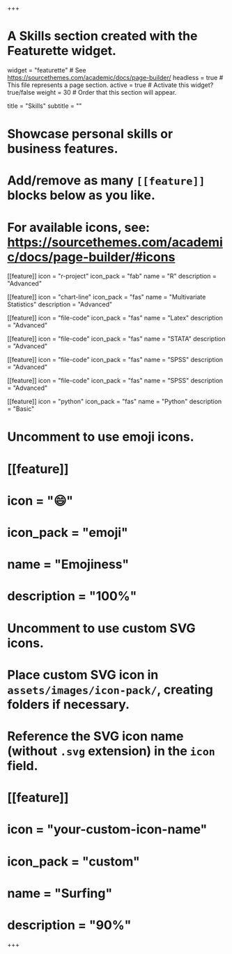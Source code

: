 +++
# A Skills section created with the Featurette widget.
widget = "featurette"  # See https://sourcethemes.com/academic/docs/page-builder/
headless = true  # This file represents a page section.
active = true  # Activate this widget? true/false
weight = 30  # Order that this section will appear.

title = "Skills"
subtitle = ""

# Showcase personal skills or business features.
# 
# Add/remove as many `[[feature]]` blocks below as you like.
# 
# For available icons, see: https://sourcethemes.com/academic/docs/page-builder/#icons

[[feature]]
  icon = "r-project"
  icon_pack = "fab"
  name = "R"
  description = "Advanced"
  
[[feature]]
  icon = "chart-line"
  icon_pack = "fas"
  name = "Multivariate Statistics"
  description = "Advanced"  
  
[[feature]]
  icon = "file-code"
  icon_pack = "fas"
  name = "Latex"
  description = "Advanced"
  
[[feature]]
  icon = "file-code"
  icon_pack = "fas"
  name = "STATA"
  description = "Advanced"
  
[[feature]]
  icon = "file-code"
  icon_pack = "fas"
  name = "SPSS"
  description = "Advanced"
  
[[feature]]
  icon = "file-code"
  icon_pack = "fas"
  name = "SPSS"
  description = "Advanced"
  
[[feature]]
  icon = "python"
  icon_pack = "fas"
  name = "Python"
  description = "Basic"


# Uncomment to use emoji icons.
# [[feature]]
#  icon = ":smile:"
#  icon_pack = "emoji"
#  name = "Emojiness"
#  description = "100%"  

# Uncomment to use custom SVG icons.
# Place custom SVG icon in `assets/images/icon-pack/`, creating folders if necessary.
# Reference the SVG icon name (without `.svg` extension) in the `icon` field.
# [[feature]]
#  icon = "your-custom-icon-name"
#  icon_pack = "custom"
#  name = "Surfing"
#  description = "90%"

+++
